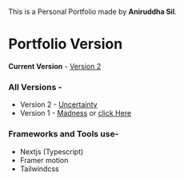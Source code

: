 This is a Personal Portfolio made by **Aniruddha Sil**.

# Portfolio Version

**Current Version** - [Version 2](https://lawlesx.vercel.app/)

### All Versions -

- Version 2 - [Uncertainty](https://lawlesx-git-v2-lawlesx.vercel.app/)
- Version 1 - [Madness](https://lawlesx-git-v1-lawlesx.vercel.app/) or [click Here](https://lawlesx-r0gkm48hd-lawlesx.vercel.app/)

### Frameworks and Tools use-

- Nextjs (Typescript)
- Framer motion
- Tailwindcss
